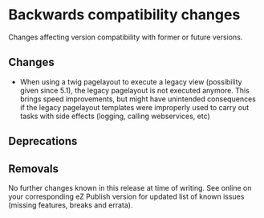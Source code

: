 # Backwards compatibility changes

Changes affecting version compatibility with former or future versions.


## Changes

* When using a twig pagelayout to execute a legacy view (possibility given since 5.1),
  the legacy pagelayout is not executed anymore.
  This brings speed improvements, but might have unintended consequences if the
  legacy pagelayout templates were improperly used to carry out tasks with side
  effects (logging, calling webservices, etc)

## Deprecations



## Removals


No further changes known in this release at time of writing.
See online on your corresponding eZ Publish version for
updated list of known issues (missing features, breaks and errata).
